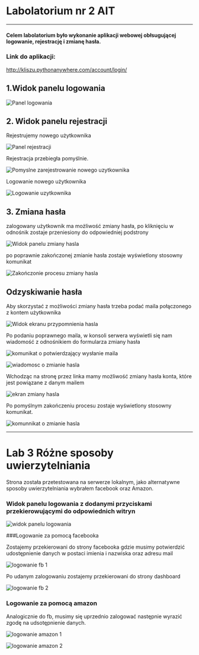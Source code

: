 # Labolatorium nr 2 AIT
<hr>

#### Celem labolatorium było wykonanie aplikacji webowej obłsugującej logowanie, rejestrację i zmianę hasła.

### Link do aplikacji:

http://kliszu.pythonanywhere.com/account/login/

## 1.Widok panelu logowania

![Panel logowania](https://github.com/kliszu/aplikacje_internetowe_22681/blob/main/Lab2/assets/logowanie_1.png)

## 2. Widok panelu rejestracji

Rejestrujemy nowego użytkownika

![Panel rejestracji](https://github.com/kliszu/aplikacje_internetowe_22681/blob/main/Lab2/assets/logowanie_2.png)

Rejestracja przebiegła pomyślnie.

![Pomyslne zarejestrowanie nowego uzytkownika](https://github.com/kliszu/aplikacje_internetowe_22681/blob/main/Lab2/assets/logowanie_3.png)

Logowanie nowego użytkownika

![Logowanie uzytkownika](https://github.com/kliszu/aplikacje_internetowe_22681/blob/main/Lab2/assets/logowanie_4.png)

## 3. Zmiana hasła

zalogowany użytkownik ma możliwość zmiany hasła, po kliknięciu w odnośnik zostaje przeniesiony do odpowiedniej podstrony

![Widok panelu zmiany hasla](https://github.com/kliszu/aplikacje_internetowe_22681/blob/main/Lab2/assets/logowanie_5.png)

po poprawnie zakończonej zmianie hasła zostaje wyświetlony stosowny komunikat

![Zakończonie procesu zmiany hasla](https://github.com/kliszu/aplikacje_internetowe_22681/blob/main/Lab2/assets/logowanie_6.png)

## Odzyskiwanie hasła

Aby skorzystać z możliwości zmiany hasła trzeba podać maila połączonego z kontem użytkownika

![Widok ekranu przypomnienia hasla](https://github.com/kliszu/aplikacje_internetowe_22681/blob/main/Lab2/assets/logowanie_7.png)

Po podaniu poprawnego maila, w konsoli serwera wyświetli się nam wiadomość z odnośnikiem do formularza zmiany hasła

![komunikat o potwierdzający wysłanie maila](https://github.com/kliszu/aplikacje_internetowe_22681/blob/main/Lab2/assets/logowanie_8.png)

![wiadomosc o zmianie hasla](https://github.com/kliszu/aplikacje_internetowe_22681/blob/main/Lab2/assets/logowanie_9.png)

Wchodząc na stronę przez linka mamy możliwość zmiany hasła konta, które jest powiązane z danym mailem

![ekran zmiany hasla](https://github.com/kliszu/aplikacje_internetowe_22681/blob/main/Lab2/assets/logowanie_10.png)

Po pomyślnym zakończeniu procesu zostaje wyświetlony stosowny komunikat.

![komunnikat o zmianie hasla](https://github.com/kliszu/aplikacje_internetowe_22681/blob/main/Lab2/assets/logowanie_11.png)


<hr>

# Lab 3 Różne sposoby uwierzytelniania 

Strona została przetestowana na serwerze lokalnym, jako alternatywne sposoby uwierzytelniania wybrałem facebook oraz Amazon.

### Widok panelu logowania z dodanymi przyciskami przekierowującymi do odpowiednich witryn

![widok panelu logowania](https://github.com/kliszu/aplikacje_internetowe_22681/blob/main/Lab2/assets/Lab3/social_auth_1.png)

###Logowanie za pomocą facebooka

Zostajemy przekierowani do strony facebooka gdzie musimy potwierdzić udostępnienie danych w postaci imienia i nazwiska oraz adresu mail

![logowanie fb 1](https://github.com/kliszu/aplikacje_internetowe_22681/blob/main/Lab2/assets/Lab3/fb_login_1.png)

Po udanym zalogowaniu zostajemy przekierowani do strony dashboard

![logowanie fb 2](https://github.com/kliszu/aplikacje_internetowe_22681/blob/main/Lab2/assets/Lab3/fb_login_2.png)

### Logowanie za pomocą amazon

Analogicznie do fb, musimy się uprzednio zalogować następnie wyrazić zgodę na udsotępnienie danych.

![logowanie amazon 1](https://github.com/kliszu/aplikacje_internetowe_22681/blob/main/Lab2/assets/Lab3/amazon_login_2.png)

![logowanie amazon 2](https://github.com/kliszu/aplikacje_internetowe_22681/blob/main/Lab2/assets/Lab3/amazon_login_3.png)






